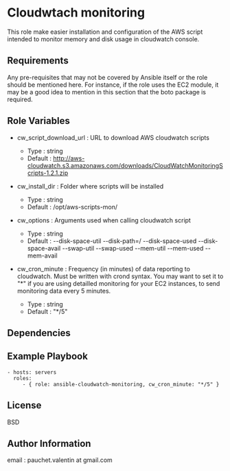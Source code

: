 Cloudwtach monitoring
=========

This role make easier installation and configuration of the AWS script intended to monitor  memory and disk usage in cloudwatch console. 


Requirements
------------

Any pre-requisites that may not be covered by Ansible itself or the role should be mentioned here. For instance, if the role uses the EC2 module, it may be a good idea to mention in this section that the boto package is required.

Role Variables
--------------

- cw_script_download_url : URL to download AWS cloudwatch scripts
	* Type : string
	* Default : http://aws-cloudwatch.s3.amazonaws.com/downloads/CloudWatchMonitoringScripts-1.2.1.zip

- cw_install_dir : Folder where scripts will be installed
	* Type : string
	* Default : /opt/aws-scripts-mon/

- cw_options : Arguments used when calling cloudwatch script
	* Type : string
	* Default : --disk-space-util  --disk-path=/ --disk-space-used --disk-space-avail --swap-util --swap-used --mem-util --mem-used --mem-avail

- cw_cron_minute : Frequency (in minutes) of data reporting to cloudwatch. Must be written with crond syntax. You may want to set it to "*" if you are using detailled monitoring for your EC2 instances, to send monitoring data every 5 minutes.
	* Type : string
	* Default : "*/5"

Dependencies
------------


Example Playbook
----------------

    - hosts: servers
      roles:
         - { role: ansible-cloudwatch-monitoring, cw_cron_minute: "*/5" }

License
-------

BSD

Author Information
------------------

email : pauchet.valentin at gmail.com

